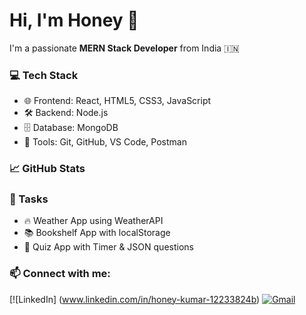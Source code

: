 # Hi, I'm Honey 👋

I'm a passionate **MERN Stack Developer** from India 🇮🇳

### 💻 Tech Stack
- 🌐 Frontend: React, HTML5, CSS3, JavaScript
- 🛠 Backend: Node.js
- 🗄️ Database: MongoDB
- 🧰 Tools: Git, GitHub, VS Code, Postman

### 📈 GitHub Stats

### 🔭 Tasks
- 🔥 Weather App using WeatherAPI
- 📚 Bookshelf App with localStorage
- 📝 Quiz App with Timer & JSON questions

### 📫 Connect with me:
[![LinkedIn] (www.linkedin.com/in/honey-kumar-12233824b)
[![Gmail](https://img.shields.io/badge/-Gmail-red?style=flat-square&logo=gmail)](mailto:hk9484678@gmail.com)

